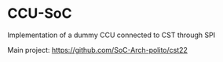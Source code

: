 # CCU-SoC
Implementation of a dummy CCU connected to CST through SPI

Main project: https://github.com/SoC-Arch-polito/cst22

